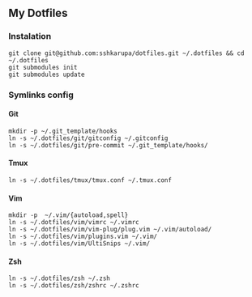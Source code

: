 ## My Dotfiles

### Instalation

```
git clone git@github.com:sshkarupa/dotfiles.git ~/.dotfiles && cd ~/.dotfiles
git submodules init
git submodules update
```

### Symlinks config

#### Git

```
mkdir -p ~/.git_template/hooks
ln -s ~/.dotfiles/git/gitconfig ~/.gitconfig
ln -s ~/.dotfiles/git/pre-commit ~/.git_template/hooks/
```

#### Tmux

```
ln -s ~/.dotfiles/tmux/tmux.conf ~/.tmux.conf
```

#### Vim

```
mkdir -p  ~/.vim/{autoload,spell}
ln -s ~/.dotfiles/vim/vimrc ~/.vimrc
ln -s ~/.dotfiles/vim/vim-plug/plug.vim ~/.vim/autoload/
ln -s ~/.dotfiles/vim/plugins.vim ~/.vim/
ln -s ~/.dotfiles/vim/UltiSnips ~/.vim/
```

#### Zsh

```
ln -s ~/.dotfiles/zsh ~/.zsh
ln -s ~/.dotfiles/zsh/zshrc ~/.zshrc
```
